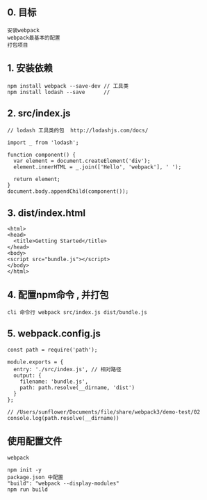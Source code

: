 ## 0. 目标
    安装webpack
    webpack最基本的配置
    打包项目

## 1. 安装依赖
    npm install webpack --save-dev // 工具类
    npm install lodash --save      // 

## 2. src/index.js
    // lodash 工具类的包  http://lodashjs.com/docs/

    import _ from 'lodash';
    
    function component() {
      var element = document.createElement('div');
      element.innerHTML = _.join(['Hello', 'webpack'], ' ');
    
      return element;
    }
    document.body.appendChild(component());
    

## 3. dist/index.html
    <html>
    <head>
      <title>Getting Started</title>
    </head>
    <body>
    <script src="bundle.js"></script>
    </body>
    </html>
    
## 4. 配置npm命令 , 并打包
    cli 命令行 webpack src/index.js dist/bundle.js

## 5. webpack.config.js
    const path = require('path'); 
    
    module.exports = {
      entry: './src/index.js', // 相对路径
      output: {
        filename: 'bundle.js',
        path: path.resolve(__dirname, 'dist')
      }
    };

    // /Users/sunflower/Documents/file/share/webpack3/demo-test/02
    console.log(path.resolve(__dirname)) 

## 使用配置文件
    webpack

    npm init -y
    package.json 中配置
	"build": "webpack --display-modules"
	npm run build